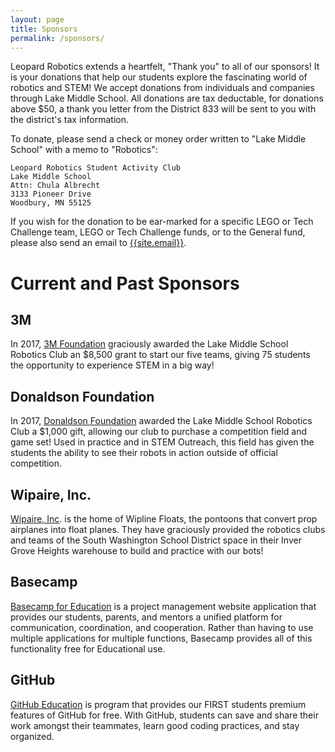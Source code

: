 ```yaml
---
layout: page
title: Sponsors
permalink: /sponsors/
---
```

Leopard Robotics extends a heartfelt, "Thank you" to all of our
sponsors! It is your donations that help our students explore the
fascinating world of robotics and STEM! We accept donations from
individuals and companies through Lake Middle School. All donations
are tax deductable, for donations above $50, a thank you letter from
the District 833 will be sent to you with the district's tax
information.

To donate, please send a check or money order written to "Lake Middle
School" with a memo to "Robotics":

    Leopard Robotics Student Activity Club
    Lake Middle School
    Attn: Chula Albrecht
    3133 Pioneer Drive
    Woodbury, MN 55125

If you wish for the donation to be ear-marked for a specific LEGO or
Tech Challenge team, LEGO or Tech Challenge funds, or to the General
fund, please also send an email to
[{{site.email}}](mailto:{{site.email}}?subject=Donations).

# Current and Past Sponsors

## 3M ##

In 2017, [3M Foundation](http://grantsoffice.com/GrantDetails.aspx?gid=8548)
graciously awarded the Lake Middle School Robotics Club an $8,500 grant to start
our five teams, giving 75 students the opportunity to experience STEM in a big
way!

## Donaldson Foundation ##

In 2017, [Donaldson
Foundation](https://www.donaldson.com/en-us/about-us/company-information/community-involvement/)
awarded the Lake Middle School Robotics Club a $1,000 gift, allowing our club to
purchase a competition field and game set! Used in practice and in STEM
Outreach, this field has given the students the ability to see their robots in
action outside of official competition.

## Wipaire, Inc. ##

[Wipaire, Inc](https://www.wipaire.com/). is the home of Wipline Floats, the
pontoons that convert prop airplanes into float planes. They have graciously
provided the robotics clubs and teams of the South Washington School District
space in their Inver Grove Heights warehouse to build and practice with our
bots!


## Basecamp

[Basecamp for Education](https://basecamp.com/discounts) is a project management
website application that provides our students, parents, and mentors a unified
platform for communication, coordination, and cooperation. Rather than having to
use multiple applications for multiple functions, Basecamp provides all of this
functionality free for Educational use.

## GitHub

[GitHub Education](https://education.github.com/) is program that provides our
FIRST students premium features of GitHub for free. With GitHub, students can
save and share their work amongst their teammates, learn good coding practices,
and stay organized.
